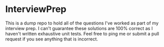 # InterviewPrep
This is a dump repo to hold all of the questions I've worked as part of my interview prep. I can't guarantee these solutions are 100% correct as I haven't written exhaustive unit tests. Feel free to ping me or submit a pull request if you see anything that is incorrect.
